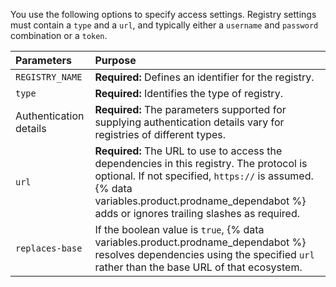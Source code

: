 You use the following options to specify access settings. Registry settings must contain a `type` and a `url`, and typically either a `username` and `password` combination or a `token`.

| Parameters | Purpose |
|:---|:---|
| `REGISTRY_NAME` | **Required:** Defines an identifier for the registry. |
| `type`                     | **Required:** Identifies the type of registry.|
| Authentication details                 | **Required:** The parameters supported for supplying authentication details vary for registries of different types. |
| `url`                      | **Required:** The URL to use to access the dependencies in this registry. The protocol is optional. If not specified, `https://` is assumed. {% data variables.product.prodname_dependabot %} adds or ignores trailing slashes as required. |
| `replaces-base`            | If the boolean value is `true`, {% data variables.product.prodname_dependabot %} resolves dependencies using the specified `url` rather than the base URL of that ecosystem. |
